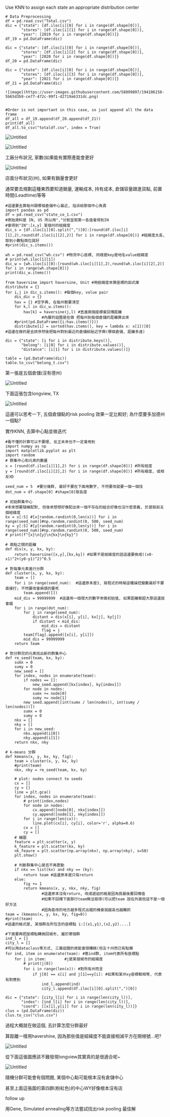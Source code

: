 Use KNN to assign each state an appropriate distribution center
```
# Data Preprocessing
df = pd.read_csv("Total.csv")
dic = {"state": [df.iloc[i][0] for i in range(df.shape[0])],
       "stores": [df.iloc[i][1] for i in range(df.shape[0])],
       "year": [2019 for i in range(df.shape[0])]}
df_19 = pd.DataFrame(dic)

dic = {"state": [df.iloc[i][0] for i in range(df.shape[0])],
       "stores": [df.iloc[i][2] for i in range(df.shape[0])],
       "year": [2020 for i in range(df.shape[0])]}
df_20 = pd.DataFrame(dic)

dic = {"state": [df.iloc[i][0] for i in range(df.shape[0])],
       "stores": [df.iloc[i][3] for i in range(df.shape[0])],
       "year": [2021 for i in range(df.shape[0])]}
df_21 = pd.DataFrame(dic)

![image](https://user-images.githubusercontent.com/58899897/194106158-5b65d3b9-ce77-472c-99f1-d2719a6331dc.png)


#Order is not important in this case, so just append all the data frame 
df_all = df_19.append(df_20.append(df_21))
print(df_all)
df_all.to_csv("totaldf.csv", index = True)
```

![Untitled](GAP%200608%204b5071e3b7dc46d19cb42d4d94e8b100/Untitled.png)

![Untitled](GAP%200608%204b5071e3b7dc46d19cb42d4d94e8b100/Untitled%201.png)

工廠分布狀況, 家數(如果能有實際產能會更好

![Untitled](GAP%200608%204b5071e3b7dc46d19cb42d4d94e8b100/Untitled%202.png)

店面分布狀況(州), 如果有銷量會更好

通常要去規劃這種東西要知道銷量, 運輸成本, 持有成本, 倉儲容量跟進貨點, 前置時間(Leadtime)等等

```
#這邊要去算每州跟哪個倉儲中心最近, 指派給那個中心負責
import pandas as pd
df = pd.read_csv("state_co_1.csv")
#原始資料是 IN, US 所以用","分割並取第一各值會得到IN
#會得到"IN":[x,y] 某個州的經緯度
dic_s = {df.iloc[i][0].split(",")[0]:[round(df.iloc[i][1],2),round(df.iloc[i][2],2)] for i in range(df.shape[0])} #經緯度太長, 取到小數點兩位就好
#print(dic_s.items())

wh = pd.read_csv("wh.csv") #物流中心座標, 同樣是key是地名value經緯度
# print(wh.iloc[1][1])
dic_w = {wh.iloc[i][0]:[round(wh.iloc[i][1],2),round(wh.iloc[i][2],2)] for i in range(wh.shape[0])}
print(dic_w.items())

from haversine import haversine, Unit #用經緯度來算座標的函式庫
distribute = {}
for i,j in dic_s.items(): #每個key, value pair
    dis_dic = {}
    hav = {} #空字典, 在每州都要清空
    for k,l in dic_w.items():
        hav[k] = haversine(j,l) #丟進兩個座標會回傳距離
				#內層的迴圈是在做 把每州到每個倉儲的距離算出來
    #print(pd.DataFrame({i:hav.items()}))
    distribute[i] = sorted(hav.items(), key = lambda x: x[1])[0]
#這邊在做的是去排序然後把每州對到最近的倉儲給貼近字典(哪個倉儲, 距離多遠)

dic = {"state": [i for i in distribute.keys()],
       "belong": [i[0] for i in distribute.values()],
       "distance": [i[1] for i in distribute.values()]}

table = (pd.DataFrame(dic))
table.to_csv("belong_t.csv")
```

第一張是五個倉儲(沒有德州)

![Untitled](GAP%200608%204b5071e3b7dc46d19cb42d4d94e8b100/Untitled%203.png)

下面這張包含longview, TX

![Untitled](GAP%200608%204b5071e3b7dc46d19cb42d4d94e8b100/Untitled%204.png)

這邊可以思考一下, 五個倉儲點的risk pooling 效果一定比較好; 為什麼要多加德州一個點?

實作KNN, 去算中心點並做迭代

```
#看不懂的計算可以不要理, 反正未來也不一定會用到
import numpy as np
import matplotlib.pyplot as plt
import random
# 群集中心和元素的數量
x = [round(df.iloc[i][1],2) for i in range(df.shape[0])] #所有經度
y = [round(df.iloc[i][2],2) for i in range(df.shape[0])] #所有緯度, 或相反XD

seed_num = 5  #要分幾群, 最好不要在下面用數字, 不然要改就要一個一個找
dot_num = df.shape[0] #shape[0]取長度

# 初始群集中心
#本來想要隨機配對, 但後來想想好像配出來一個不存在的組合好像也沒什麼意義, 於是取前五個經緯度
kx = x[:5] #[x[random.randint(0,len(x))] for i in range(seed_num)]#np.random.randint(0, 500, seed_num)
ky = y[:5] #[y[random.randint(0,len(y))] for i in range(seed_num)]#np.random.randint(0, 500, seed_num)
# print(f"{x}\n{y}\n{kx}\n{ky}")

# 兩點之間的距離
def dis(x, y, kx, ky):
    return haversine([x,y],[kx,ky]) #如果不是經緯度的話這邊要換成((x0-x1)^2+(y0-y1)^2)^0.5

# 對每筆元素進行分群
def cluster(x, y, kx, ky):
    team = []
    for i in range(seed_num):  #這邊原本是3, 寫程式的時候這種操控變數最好不要直接打; 不然要改會麻煩的要死
        team.append([])
    mid_dis = 99999999  #這邊用一個很大的數字來做初始值, 如果距離都超大那這邊就會錯
    for i in range(dot_num):
        for j in range(seed_num):
            distant = dis(x[i], y[i], kx[j], ky[j])
            if distant < mid_dis:
                mid_dis = distant
                flag = j
        team[flag].append([x[i], y[i]])
        mid_dis = 99999999
    return team

# 對分群完的元素找出新的群集中心
def re_seed(team, kx, ky):
    sumx = 0
    sumy = 0
    new_seed = []
    for index, nodes in enumerate(team):
        if nodes == []:
            new_seed.append([kx[index], ky[index]])
        for node in nodes:
            sumx += node[0]
            sumy += node[1]
        new_seed.append([int(sumx / len(nodes)), int(sumy / len(nodes))])
        sumx = 0
        sumy = 0
    nkx = []
    nky = []
    for i in new_seed:
        nkx.append(i[0])
        nky.append(i[1])
    return nkx, nky

# k-means 分群
def kmeans(x, y, kx, ky, fig):
    team = cluster(x, y, kx, ky)
    #print(team)
    nkx, nky = re_seed(team, kx, ky)

    # plot: nodes connect to seeds
    cx = []
    cy = []
    line = plt.gca()
    for index, nodes in enumerate(team):
        # print(index,nodes)
        for node in nodes:
            cx.append([node[0], nkx[index]])
            cy.append([node[1], nky[index]])
        for i in range(len(cx)):
            line.plot(cx[i], cy[i], color='r', alpha=0.6)
        cx = []
        cy = []
    # 繪圖
    feature = plt.scatter(x, y)
    k_feature = plt.scatter(kx, ky)
    nk_feaure = plt.scatter(np.array(nkx), np.array(nky), s=50)
    plt.show()

    # 判斷群集中心是否不再更動
    if nkx == list(kx) and nky == (ky):
        return team #這邊原本是只有return
    else:
        fig += 1
        return kmeans(x, y, nkx, nky, fig)
				#這邊原本沒有return, 改成遞迴的格是因為我最後要回傳值
				#如果不回傳下面那行team無法取得(可以把team 設在外面但這不是一個好方法
				#因為能改的地方越多程式出錯的機會就越高也越難抓
team = (kmeans(x, y, kx, ky, fig=0))
#print(team)
#這邊的格式是, 某個群及所包含的座標點 i:[(x1,y1),(x2,y2)....] 

#下面要再把座標點轉換回城市, 屬於哪個群
ind_l = []
city_l = []
#可以用dataclass等方式, 三層迴圈的效能會很糟糕(但五十州而已有點懶
for ind, item in enumerate(team): #第ind群, item代表所有座標點
    for j in item:        #j是某個城市的經緯度
        # print(j[0])
        for i in range(len(x)): #對所有州而言
            if j[0] == x[i] and j[1]==y[i]: #如果和某州xy座標都相等, 代表有對應到
                ind_l.append(ind)
                city_l.append(df.iloc[i][0].split(",")[0])

dic = {"state": [city_l[i] for i in range(len(city_l))],
       "index": [ind_l[i] for i in range(len(city_l))],
       "coord": [[x[i],y[i]] for i in range(len(city_l))]}
clus = (pd.DataFrame(dic))
clus.to_csv("clus.csv")
```

過程大概就在做這個, 去計算怎麼分群最好

算距離一樣用havershine, 因為那些值是經緯度不能直接相減平方在開根號…吧?

![Untitled](GAP%200608%204b5071e3b7dc46d19cb42d4d94e8b100/Untitled%205.png)

從下面這張圖應該不難發現longview其實真的是很適合呢~

![Untitled](GAP%200608%204b5071e3b7dc46d19cb42d4d94e8b100/Untitled%206.png)

隨機分群可能會有個問題, 某個中心點可能根本沒有倉儲中心

甚至上面這張圖的第四群(粉紅色)的中心WY好像根本沒有店

follow up 

用Gene, Simulated annealing等方法嘗試找出risk pooling 最佳解
